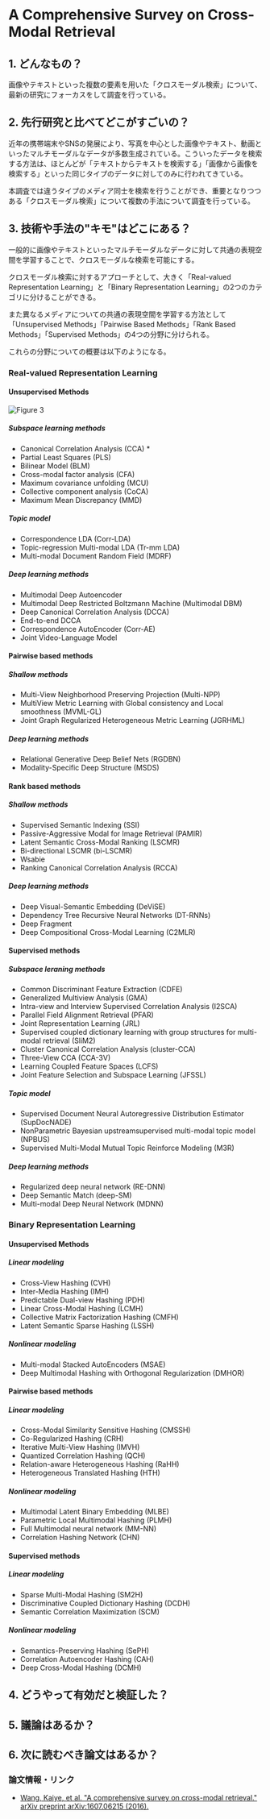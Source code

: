 # A Comprehensive Survey on Cross-Modal Retrieval

## 1. どんなもの？

画像やテキストといった複数の要素を用いた「クロスモーダル検索」について、最新の研究にフォーカスをして調査を行っている。

## 2. 先行研究と比べてどこがすごいの？

近年の携帯端末やSNSの発展により、写真を中心とした画像やテキスト、動画といったマルチモーダルなデータが多数生成されている。こういったデータを検索する方法は、ほとんどが「テキストからテキストを検索する」「画像から画像を検索する」といった同じタイプのデータに対してのみに行われてきている。

本調査では違うタイプのメディア同士を検索を行うことができ、重要となりつつある「クロスモーダル検索」について複数の手法について調査を行っている。

## 3. 技術や手法の"キモ"はどこにある？

一般的に画像やテキストといったマルチモーダルなデータに対して共通の表現空間を学習することで、クロスモーダルな検索を可能にする。

クロスモーダル検索に対するアプローチとして、大きく「Real-valued Representation Learning」と「Binary Representation Learning」の2つのカテゴリに分けることができる。

また異なるメディアについての共通の表現空間を学習する方法として「Unsupervised Methods」「Pairwise Based Methods」「Rank Based Methods」「Supervised Methods」の4つの分野に分けられる。

これらの分野についての概要は以下のようになる。

### Real-valued Representation Learning

#### Unsupervised Methods

![Figure 3](https://raw.githubusercontent.com/shunk031/paper-survey/master/images/A_Comprehensive_Survey_on_Cross-modal_Retrieval/figure1.png)

##### Subspace learning methods

* Canonical Correlation Analysis (CCA)
  * 
* Partial Least Squares (PLS)
* Bilinear Model (BLM)
* Cross-modal factor analysis (CFA)
* Maximum covariance unfolding (MCU)
* Collective component analysis (CoCA)
* Maximum Mean Discrepancy (MMD)

##### Topic model

* Correspondence LDA (Corr-LDA)
* Topic-regression Multi-modal LDA (Tr-mm LDA)
* Multi-modal Document Random Field (MDRF)

##### Deep learning methods

* Multimodal Deep Autoencoder
* Multimodal Deep Restricted Boltzmann Machine (Multimodal DBM)
* Deep Canonical Correlation Analysis (DCCA)
* End-to-end DCCA
* Correspondence AutoEncoder (Corr-AE)
* Joint Video-Language Model

#### Pairwise based methods
##### Shallow methods

* Multi-View Neighborhood Preserving Projection (Multi-NPP)
* MultiView Metric Learning with Global consistency and Local smoothness (MVML-GL)
* Joint Graph Regularized Heterogeneous Metric Learning (JGRHML)

##### Deep learning methods

* Relational Generative Deep Belief Nets (RGDBN)
* Modality-Specific Deep Structure (MSDS)

#### Rank based methods
##### Shallow methods

* Supervised Semantic Indexing (SSI)
* Passive-Aggressive Modal for Image Retrieval (PAMIR)
* Latent Semantic Cross-Modal Ranking (LSCMR)
* Bi-directional LSCMR (bi-LSCMR)
* Wsabie
* Ranking Canonical Correlation Analysis (RCCA)

##### Deep learning methods

* Deep Visual-Semantic Embedding (DeViSE)
* Dependency Tree Recursive Neural Networks (DT-RNNs)
* Deep Fragment
* Deep Compositional Cross-Modal Learning (C2MLR)

#### Supervised methods
##### Subspace leraning methods

* Common Discriminant Feature Extraction (CDFE)
* Generalized Multiview Analysis (GMA)
* Intra-view and Interview Supervised Correlation Analysis (I2SCA)
* Parallel Field Alignment Retrieval (PFAR)
* Joint Representation Learning (JRL)
* Supervised coupled dictionary learning with group structures for multi-modal retrieval (SliM2)
* Cluster Canonical Correlation Analysis (cluster-CCA)
* Three-View CCA (CCA-3V)
* Learning Coupled Feature Spaces (LCFS)
* Joint Feature Selection and Subspace Learning (JFSSL)

##### Topic model

* Supervised Document Neural Autoregressive Distribution Estimator (SupDocNADE)
* NonParametric Bayesian upstreamsupervised multi-modal topic model (NPBUS)
* Supervised Multi-Modal Mutual Topic Reinforce Modeling (M3R)

##### Deep learning methods

* Regularized deep neural network (RE-DNN)
* Deep Semantic Match (deep-SM)
* Multi-modal Deep Neural Network (MDNN)

### Binary Representation Learning

#### Unsupervised Methods
##### Linear modeling

* Cross-View Hashing (CVH)
* Inter-Media Hashing (IMH)
* Predictable Dual-view Hashing (PDH)
* Linear Cross-Modal Hashing (LCMH)
* Collective Matrix Factorization Hashing (CMFH)
* Latent Semantic Sparse Hashing (LSSH)

##### Nonlinear modeling

* Multi-modal Stacked AutoEncoders (MSAE)
* Deep Multimodal Hashing with Orthogonal Regularization (DMHOR)

#### Pairwise based methods
##### Linear modeling

* Cross-Modal Similarity Sensitive Hashing (CMSSH)
* Co-Regularized Hashing (CRH)
* Iterative Multi-View Hashing (IMVH)
* Quantized Correlation Hashing (QCH)
* Relation-aware Heterogeneous Hashing (RaHH)
* Heterogeneous Translated Hashing (HTH)

##### Nonlinear modeling

* Multimodal Latent Binary Embedding (MLBE)
* Parametric Local Multimodal Hashing (PLMH)
* Full Multimodal neural network (MM-NN)
* Correlation Hashing Network (CHN)

#### Supervised methods
##### Linear modeling

* Sparse Multi-Modal Hashing (SM2H)
* Discriminative Coupled Dictionary Hashing (DCDH)
* Semantic Correlation Maximization (SCM)

##### Nonlinear modeling

* Semantics-Preserving Hashing (SePH)
* Correlation Autoencoder Hashing (CAH)
* Deep Cross-Modal Hashing (DCMH)

## 4. どうやって有効だと検証した？

## 5. 議論はあるか？

## 6. 次に読むべき論文はあるか？

### 論文情報・リンク

* [Wang, Kaiye, et al. "A comprehensive survey on cross-modal retrieval." arXiv preprint arXiv:1607.06215 (2016).](https://arxiv.org/abs/1607.06215)
